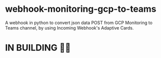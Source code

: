 # webhook-monitoring-gcp-to-teams
A webhook in python to convert json data POST from GCP Monitoring to Teams channel, by using Incoming Webhook's Adaptive Cards.

# IN BUILDING :construction::construction_worker: